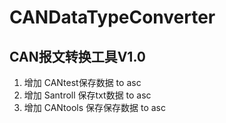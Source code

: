 # CANDataTypeConverter

## CAN报文转换工具V1.0
1. 增加 CANtest保存数据 to asc
2. 增加 Santroll 保存txt数据 to asc
3. 增加 CANtools 保存保存数据 to asc
